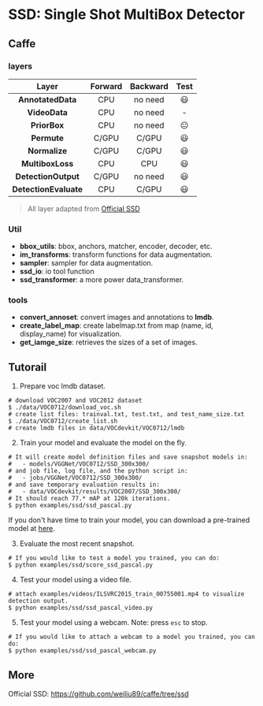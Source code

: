 # SSD: Single Shot MultiBox Detector

## Caffe

### layers

|         Layer         | Forward | Backward |      Test      |
| :-------------------: | :-----: | :------: | :------------: |
|   **AnnotatedData**   |   CPU   | no need  |    :smiley:    |
|     **VideoData**     |   CPU   | no need  |       -        |
|     **PriorBox**      |   CPU   | no need  | :neutral_face: |
|      **Permute**      |  C/GPU  |  C/GPU   |    :smiley:    |
|     **Normalize**     |  C/GPU  |  C/GPU   |    :smiley:    |
|   **MultiboxLoss**    |   CPU   |   CPU    |    :smiley:    |
|  **DetectionOutput**  |  C/GPU  | no need  |    :smiley:    |
| **DetectionEvaluate** |   CPU   |  C/GPU   |    :smiley:    |
> All layer adapted from [Official SSD](#SSD)

### Util

- **bbox_utils**: bbox, anchors, matcher, encoder, decoder, etc.
- **im_transforms**: transform functions for data augmentation.
- **sampler**: sampler for data augmentation.
- **ssd_io**: io tool function
- **ssd_transformer**: a more power data_transformer.

### tools

- **convert_annoset**:  convert images and annotations to **lmdb**.
- **create_label_map**: create labelmap.txt from map (name, id, display_name) for visualization.
- **get_iamge_size**: retrieves the sizes of a set of images.

## Tutorail

1. Prepare voc lmdb dataset.

```shell
# download VOC2007 and VOC2012 dataset
$ ./data/VOC0712/download_voc.sh
# create list files: trainval.txt, test.txt, and test_name_size.txt
$ ./data/VOC0712/create_list.sh
# create lmdb files in data/VOCdevkit/VOC0712/lmdb
```

2. Train your model and evaluate the model on the fly.

```shell
# It will create model definition files and save snapshot models in:
#   - models/VGGNet/VOC0712/SSD_300x300/
# and job file, log file, and the python script in:
#   - jobs/VGGNet/VOC0712/SSD_300x300/
# and save temporary evaluation results in:
#   - data/VOCdevkit/results/VOC2007/SSD_300x300/
# It should reach 77.* mAP at 120k iterations.
$ python examples/ssd/ssd_pascal.py
```
If you don't have time to train your model, you can download a pre-trained model at [here](https://drive.google.com/open?id=0BzKzrI_SkD1_WVVTSmQxU0dVRzA).

3. Evaluate the most recent snapshot.

```shell
# If you would like to test a model you trained, you can do:
$ python examples/ssd/score_ssd_pascal.py
```

4. Test your model using a video file.

```shell
# attach examples/videos/ILSVRC2015_train_00755001.mp4 to visualize detection output.
$ python examples/ssd/ssd_pascal_video.py
```

5.  Test your model using a webcam. Note: press `esc` to stop.

```shell
# If you would like to attach a webcam to a model you trained, you can do:
$ python examples/ssd/ssd_pascal_webcam.py
```

## More

<a neme="SSD"></a>Official SSD: https://github.com/weiliu89/caffe/tree/ssd


